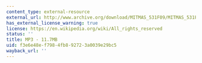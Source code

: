 ```yaml
---
content_type: external-resource
external_url: http://www.archive.org/download/MITMAS_531F09/MITMAS_531F09_lec06_3.mp3
has_external_license_warning: true
license: https://en.wikipedia.org/wiki/All_rights_reserved
status: ''
title: MP3 - 11.7MB
uid: f3e6e48e-f798-4fb8-9272-3a0039e29bc5
wayback_url: ''
---
```

